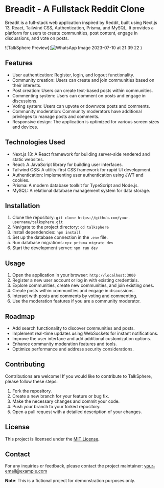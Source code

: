 # Breadit - A Fullstack Reddit Clone

Breadit is a full-stack web application inspired by Reddit, built using Next.js 13, React, Tailwind CSS, Authentication, Prisma, and MySQL. It provides a platform for users to create communities, post content, engage in discussions, and vote on posts.

![TalkSphere Preview](![WhatsApp Image 2023-07-10 at 21 39 22](https://github.com/SayedTabish72/talksphere-fullstack-reddit-clone/assets/93794214/727a6568-fe6a-4aa2-a34c-4738d4a05b95)
)

## Features

- User authentication: Register, login, and logout functionality.
- Community creation: Users can create and join communities based on their interests.
- Post creation: Users can create text-based posts within communities.
- Commenting system: Users can comment on posts and engage in discussions.
- Voting system: Users can upvote or downvote posts and comments.
- Community moderation: Community moderators have additional privileges to manage posts and comments.
- Responsive design: The application is optimized for various screen sizes and devices.

## Technologies Used

- Next.js 13: A React framework for building server-side rendered and static websites.
- React: A JavaScript library for building user interfaces.
- Tailwind CSS: A utility-first CSS framework for rapid UI development.
- Authentication: Implementing user authentication using JWT and cookies.
- Prisma: A modern database toolkit for TypeScript and Node.js.
- MySQL: A relational database management system for data storage.

## Installation

1. Clone the repository: `git clone https://github.com/your-username/talksphere.git`
2. Navigate to the project directory: `cd talksphere`
3. Install dependencies: `npm install`
4. Set up the database connection in the `.env` file.
5. Run database migrations: `npx prisma migrate dev`
6. Start the development server: `npm run dev`

## Usage

1. Open the application in your browser: `http://localhost:3000`
2. Register a new user account or log in with existing credentials.
3. Explore communities, create new communities, and join existing ones.
4. Create posts within communities and engage in discussions.
5. Interact with posts and comments by voting and commenting.
6. Use the moderation features if you are a community moderator.

## Roadmap

- Add search functionality to discover communities and posts.
- Implement real-time updates using WebSockets for instant notifications.
- Improve the user interface and add additional customization options.
- Enhance community moderation features and tools.
- Optimize performance and address security considerations.

## Contributing

Contributions are welcome! If you would like to contribute to TalkSphere, please follow these steps:

1. Fork the repository.
2. Create a new branch for your feature or bug fix.
3. Make the necessary changes and commit your code.
4. Push your branch to your forked repository.
5. Open a pull request with a detailed description of your changes.

## License

This project is licensed under the [MIT License](LICENSE).

## Contact

For any inquiries or feedback, please contact the project maintainer: your-email@example.com

**Note**: This is a fictional project for demonstration purposes only.
